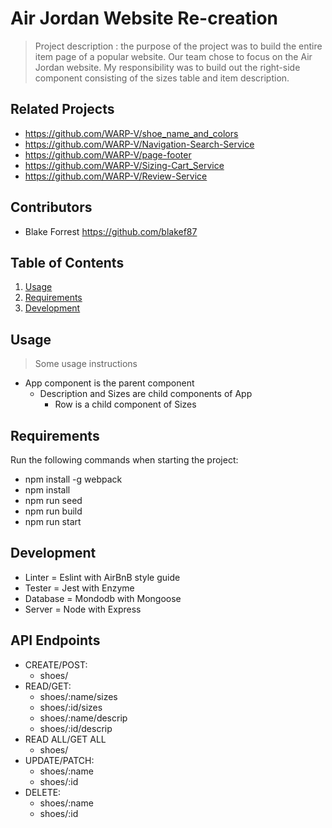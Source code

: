 # Air Jordan Website Re-creation

> Project description : the purpose of the project was to build the entire item page of a popular website. Our team chose to focus on the Air Jordan website. My responsibility was to build out the right-side component consisting of the sizes table and item description. 

## Related Projects

 - https://github.com/WARP-V/shoe_name_and_colors
 - https://github.com/WARP-V/Navigation-Search-Service
 - https://github.com/WARP-V/page-footer
 - https://github.com/WARP-V/Sizing-Cart_Service
 - https://github.com/WARP-V/Review-Service

## Contributors
 - Blake Forrest https://github.com/blakef87

## Table of Contents

1. [Usage](#Usage)
1. [Requirements](#requirements)
1. [Development](#development)

## Usage

> Some usage instructions

  - App component is the parent component
    - Description and Sizes are child components of App
      - Row is a child component of Sizes

## Requirements

Run the following commands when starting the project:
   
  - npm install -g webpack
  - npm install
  - npm run seed
  - npm run build
  - npm run start

## Development

  - Linter = Eslint with AirBnB style guide
  - Tester = Jest with Enzyme
  - Database = Mondodb with Mongoose
  - Server = Node with Express

## API Endpoints

  - CREATE/POST:
    - shoes/
  - READ/GET:
    - shoes/:name/sizes
    - shoes/:id/sizes
    - shoes/:name/descrip
    - shoes/:id/descrip
  - READ ALL/GET ALL
    - shoes/
  - UPDATE/PATCH:
    - shoes/:name
    - shoes/:id
  - DELETE:
    - shoes/:name
    - shoes/:id

